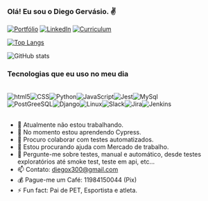 ### Olá! Eu sou o Diego Gervásio. ✌️ 

[![Portfólio](https://img.shields.io/badge/linktree-39E09B?style=for-the-badge&logo=linktree&logoColor=white)](https://linktr.ee/diegogervasio)
[![LinkedIn](https://img.shields.io/badge/LinkedIn-0077B5?style=for-the-badge&logo=linkedin&logoColor=white)](https://www.linkedin.com/in/diego-gervasio-11476063/)
[![Curriculum](https://img.shields.io/badge/GIT-E44C30?style=for-the-badge&logo=git&logoColor=white)](https://diegox300.github.io/)

[![Top Langs](https://github-readme-stats.vercel.app/api/top-langs/?username=diegox300&langs_count=8)](https://github.com/diegox300/github-readme-stats)

![GitHub stats](https://github-readme-stats.vercel.app/api?username=diegox300&show_icons=true&theme=dracula)

### Tecnologias que eu uso no meu dia

<div style="display: inline_block"><br/>
    <img align="center" alt="html5" src="https://img.shields.io/badge/HTML5-E34F26?style=for-the-badge&logo=html5&logoColor=white" /><img align="center"alt="CSS" src="https://img.shields.io/badge/CSS3-1572B6?style=for-the-badge&logo=css3&logoColor=white" /><img align="center"alt="Python" src="https://img.shields.io/badge/Python-14354C?style=for-the-badge&logo=python&logoColor=white" /><img align="center"alt="JavaScript" src="https://img.shields.io/badge/JavaScript-323330?style=for-the-badge&logo=javascript&logoColor=F7DF1E" /><img align="center"alt="Jest" src="https://img.shields.io/badge/Jest-323330?style=for-the-badge&logo=Jest&logoColor=white" /><img align="center"alt="MySql" src="https://img.shields.io/badge/MySQL-00000F?style=for-the-badge&logo=mysql&logoColor=white" /> <br/><img align="center"alt="PostGreeSQL" src="https://img.shields.io/badge/PostgreSQL-316192?style=for-the-badge&logo=postgresql&logoColor=white" /><img align="center"alt="Django" src="https://img.shields.io/badge/Django-092E20?style=for-the-badge&logo=django&logoColor=white" /><img align="center"alt="Linux" src="https://img.shields.io/badge/Linux-FCC624?style=for-the-badge&logo=linux&logoColor=black" /><img align="center"alt="Slack" src="https://img.shields.io/badge/Slack-4A154B?style=for-the-badge&logo=slack&logoColor=white" /><img align="center"alt="Jira" src="https://img.shields.io/badge/Jira-0052CC?style=for-the-badge&logo=Jira&logoColor=white" /><img align="center"alt="Jenkins" src="https://img.shields.io/badge/Jenkins-D24939?style=for-the-badge&logo=Jenkins&logoColor=white" />
    </div> <br/>
    
- 🔭 Atualmente não estou trabalhando.
- 🌱 No momento estou aprendendo Cypress.
- 👯 Procuro colaborar com testes automatizados.
- 🤔 Estou procurando ajuda com Mercado de trabalho.
- 💬 Pergunte-me sobre testes, manual e automático, desde testes exploratórios até smoke test, teste em api, etc...
- 📫 Contato: diegox300@gmail.com
- 💰 Pague-me um Café: 11984150044 (Pix)
- ⚡ Fun fact: Pai de PET, Esportista e atleta.

<!--
**diegox300/diegox300** is a ✨ _special_ ✨ repository because its `README.md` (this file) appears on your GitHub profile.

Here are some ideas to get you started:

- 🔭 Atualmente não estou trabalhando.
- 🌱 No momento estou aprendendo Cypress.
- 👯 Procuro colaborar com testes automatizados.
- 🤔 Estou procurando ajuda com Mercado de trabalho.
- 💬 Pergunte-me sobre testes, manual e automático, desde testes exploratórios até smoke test, teste em api, etc...
- 📫 Contato: diegox300@gmail.com
- 💰 Pague-me um Café: 11984150044 (Pix)
- ⚡ Fun fact: Pai de PET, Esportista e atleta.
-->
